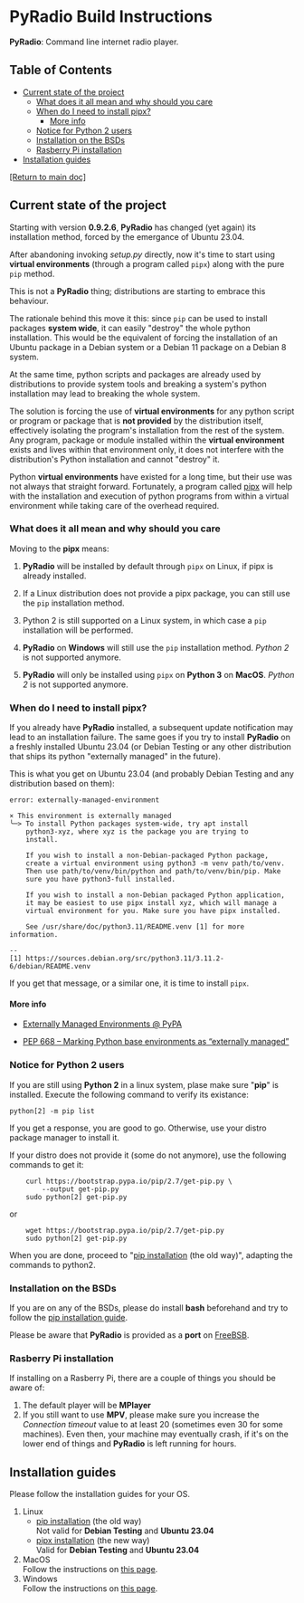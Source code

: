 # PyRadio Build Instructions

**PyRadio**: Command line internet radio player.

## Table of Contents
<!-- vim-markdown-toc Marked -->

* [Current state of the project](#current-state-of-the-project)
    * [What does it all mean and why should you care](#what-does-it-all-mean-and-why-should-you-care)
    * [When do I need to install pipx?](#when-do-i-need-to-install-pipx?)
        * [More info](#more-info)
    * [Notice for Python 2 users](#notice-for-python-2-users)
    * [Installation on the BSDs](#installation-on-the-bsds)
    * [Rasberry Pi installation](#rasberry-pi-installation)
* [Installation guides](#installation-guides)

<!-- vim-markdown-toc -->

[[Return to main doc]](README.md)

## Current state of the project

Starting with version **0.9.2.6**, **PyRadio** has changed (yet again) its installation method, forced by the emergance of Ubuntu 23.04.

After abandoning invoking *setup.py* directly, now it's time to start using **virtual environments** (through a program called `pipx`) along with the pure `pip` method.

This is not a **PyRadio** thing; distributions are starting to embrace this behaviour.

The rationale behind this move it this: since `pip` can be used to install packages **system wide**, it can easily "destroy" the whole python installation. This would be the equivalent of forcing the installation of an Ubuntu package in a Debian system or a Debian 11 package on a Debian 8 system.

At the same time, python scripts and packages are already used by distributions to provide system tools and breaking a system's python installation may lead to breaking the whole system.

The solution is forcing the use of **virtual environments** for any python script or program or package that is **not provided** by the distribution itself, effectively isolating the program's installation from the rest of the system. Any program, package or module installed within the **virtual environment** exists and lives within that environment only, it does not interfere with the distribution's Python installation and cannot "destroy" it.

Python **virtual environments** have existed for a long time, but their use was not always that straight forward. Fortunately, a program called [pipx](https://pypa.github.io/pipx/) will help with the installation and execution of python programs from within a virtual environment while taking care of the overhead required.

### What does it all mean and why should you care

Moving to the **pipx** means:

1. **PyRadio** will be installed by default through `pipx` on Linux, if pipx is already installed.

2. If a Linux distribution does not provide a pipx package, you can still use the `pip` installation method.

3. Python 2 is still supported on a Linux system, in which case a `pip` installation will be performed.

4. **PyRadio** on **Windows** will still use the `pip` installation method. *Python 2* is not supported anymore.

5. **PyRadio** will only be installed using `pipx` on **Python 3** on **MacOS**. *Python 2* is not supported anymore.


### When do I need to install pipx?

If you already have **PyRadio** installed, a subsequent update notification may lead to an installation failure. The same goes if you try to install **PyRadio** on a freshly installed Ubuntu 23.04 (or Debian Testing or any other distribution that ships its python "externally managed" in the future).

This is what you get on Ubuntu 23.04 (and probably Debian Testing and any distribution based on them):

```
error: externally-managed-environment

× This environment is externally managed
╰─> To install Python packages system-wide, try apt install
    python3-xyz, where xyz is the package you are trying to
    install.

    If you wish to install a non-Debian-packaged Python package,
    create a virtual environment using python3 -m venv path/to/venv.
    Then use path/to/venv/bin/python and path/to/venv/bin/pip. Make
    sure you have python3-full installed.

    If you wish to install a non-Debian packaged Python application,
    it may be easiest to use pipx install xyz, which will manage a
    virtual environment for you. Make sure you have pipx installed.

    See /usr/share/doc/python3.11/README.venv [1] for more information.

--
[1] https://sources.debian.org/src/python3.11/3.11.2-6/debian/README.venv
```

If you get that message, or a similar one, it is time to install `pipx`.

#### More info

- [Externally Managed Environments @ PyPA](https://packaging.python.org/en/latest/specifications/externally-managed-environments/)

- [PEP 668 – Marking Python base environments as “externally managed”](https://peps.python.org/pep-0668/)


### Notice for Python 2 users

If you are still using **Python 2** in a linux system, plase make sure "**pip**" is installed. Execute the following command to verify its existance:

```
python[2] -m pip list
```

If you get a response, you are good to go. Otherwise, use your distro package manager to install it.

If your distro does not provide it (some do not anymore), use the following commands to get it:

```
    curl https://bootstrap.pypa.io/pip/2.7/get-pip.py \
        --output get-pip.py
    sudo python[2] get-pip.py
```

or

```
    wget https://bootstrap.pypa.io/pip/2.7/get-pip.py
    sudo python[2] get-pip.py
```

When you are done, proceed to  "[pip installation](linux.md) (the old way)", adapting the commands to python2.

### Installation on the BSDs

If you are on any of the BSDs, please do install **bash** beforehand and try to follow the [pip installation guide](linux-pip.md).

Please be aware that **PyRadio** is provided as a **port** on [FreeBSB](https://www.freshports.org/audio/py-pyradio/).


### Rasberry Pi installation

If installing on a Rasberry Pi, there are a couple of things you should be aware of:

1. The default player will be **MPlayer**
3. If you still want to use **MPV**, please make sure you increase the *Connection timeout* value to at least 20 (sometimes even 30 for some machines). Even then, your machine may eventually crash, if it's on the lower end of things and **PyRadio** is left running for hours.

## Installation guides

Please follow the installation guides for your OS.

1. Linux
    - [pip installation](linux.md) (the old way) \
Not valid for **Debian Testing** and **Ubuntu 23.04**
    - [pipx installation](linux-pipx.md) (the new way) \
Valid for **Debian Testing** and **Ubuntu 23.04**
2. MacOS \
Follow the instructions on [this page](macos.md).
3. Windows \
Follow the instructions on [this page](windows.md).


